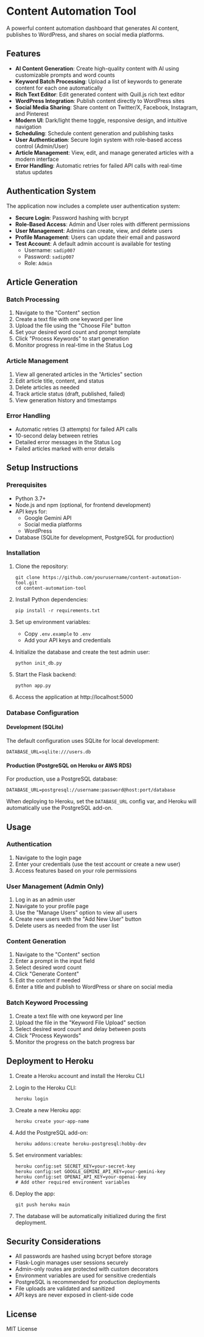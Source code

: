 # Content Automation Tool

A powerful content automation dashboard that generates AI content, publishes to WordPress, and shares on social media platforms.

## Features

- **AI Content Generation**: Create high-quality content with AI using customizable prompts and word counts
- **Keyword Batch Processing**: Upload a list of keywords to generate content for each one automatically
- **Rich Text Editor**: Edit generated content with Quill.js rich text editor
- **WordPress Integration**: Publish content directly to WordPress sites
- **Social Media Sharing**: Share content on Twitter/X, Facebook, Instagram, and Pinterest
- **Modern UI**: Dark/light theme toggle, responsive design, and intuitive navigation
- **Scheduling**: Schedule content generation and publishing tasks
- **User Authentication**: Secure login system with role-based access control (Admin/User)
- **Article Management**: View, edit, and manage generated articles with a modern interface
- **Error Handling**: Automatic retries for failed API calls with real-time status updates

## Authentication System

The application now includes a complete user authentication system:

- **Secure Login**: Password hashing with bcrypt
- **Role-Based Access**: Admin and User roles with different permissions
- **User Management**: Admins can create, view, and delete users
- **Profile Management**: Users can update their email and password
- **Test Account**: A default admin account is available for testing
  - Username: `sadip007`
  - Password: `sadip007`
  - Role: `Admin`

## Article Generation

### Batch Processing
1. Navigate to the "Content" section
2. Create a text file with one keyword per line
3. Upload the file using the "Choose File" button
4. Set your desired word count and prompt template
5. Click "Process Keywords" to start generation
6. Monitor progress in real-time in the Status Log

### Article Management
1. View all generated articles in the "Articles" section
2. Edit article title, content, and status
3. Delete articles as needed
4. Track article status (draft, published, failed)
5. View generation history and timestamps

### Error Handling
- Automatic retries (3 attempts) for failed API calls
- 10-second delay between retries
- Detailed error messages in the Status Log
- Failed articles marked with error details

## Setup Instructions

### Prerequisites

- Python 3.7+
- Node.js and npm (optional, for frontend development)
- API keys for:
  - Google Gemini API
  - Social media platforms
  - WordPress
- Database (SQLite for development, PostgreSQL for production)

### Installation

1. Clone the repository:
   ```
   git clone https://github.com/yourusername/content-automation-tool.git
   cd content-automation-tool
   ```

2. Install Python dependencies:
   ```
   pip install -r requirements.txt
   ```

3. Set up environment variables:
   - Copy `.env.example` to `.env`
   - Add your API keys and credentials

4. Initialize the database and create the test admin user:
   ```
   python init_db.py
   ```

5. Start the Flask backend:
   ```
   python app.py
   ```

6. Access the application at http://localhost:5000

### Database Configuration

#### Development (SQLite)
The default configuration uses SQLite for local development:
```
DATABASE_URL=sqlite:///users.db
```

#### Production (PostgreSQL on Heroku or AWS RDS)
For production, use a PostgreSQL database:
```
DATABASE_URL=postgresql://username:password@host:port/database
```

When deploying to Heroku, set the `DATABASE_URL` config var, and Heroku will automatically use the PostgreSQL add-on.

## Usage

### Authentication

1. Navigate to the login page
2. Enter your credentials (use the test account or create a new user)
3. Access features based on your role permissions

### User Management (Admin Only)

1. Log in as an admin user
2. Navigate to your profile page
3. Use the "Manage Users" option to view all users
4. Create new users with the "Add New User" button
5. Delete users as needed from the user list

### Content Generation

1. Navigate to the "Content" section
2. Enter a prompt in the input field
3. Select desired word count
4. Click "Generate Content"
5. Edit the content if needed
6. Enter a title and publish to WordPress or share on social media

### Batch Keyword Processing

1. Create a text file with one keyword per line
2. Upload the file in the "Keyword File Upload" section
3. Select desired word count and delay between posts
4. Click "Process Keywords"
5. Monitor the progress on the batch progress bar

## Deployment to Heroku

1. Create a Heroku account and install the Heroku CLI
2. Login to the Heroku CLI:
   ```
   heroku login
   ```

3. Create a new Heroku app:
   ```
   heroku create your-app-name
   ```

4. Add the PostgreSQL add-on:
   ```
   heroku addons:create heroku-postgresql:hobby-dev
   ```

5. Set environment variables:
   ```
   heroku config:set SECRET_KEY=your-secret-key
   heroku config:set GOOGLE_GEMINI_API_KEY=your-gemini-key
   heroku config:set OPENAI_API_KEY=your-openai-key
   # Add other required environment variables
   ```

6. Deploy the app:
   ```
   git push heroku main
   ```

7. The database will be automatically initialized during the first deployment.

## Security Considerations

- All passwords are hashed using bcrypt before storage
- Flask-Login manages user sessions securely
- Admin-only routes are protected with custom decorators
- Environment variables are used for sensitive credentials
- PostgreSQL is recommended for production deployments
- File uploads are validated and sanitized
- API keys are never exposed in client-side code

## License

MIT License 